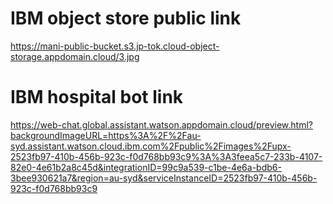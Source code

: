 # IBM object store public link
   
https://mani-public-bucket.s3.jp-tok.cloud-object-storage.appdomain.cloud/3.jpg
    
# IBM hospital bot link

https://web-chat.global.assistant.watson.appdomain.cloud/preview.html?backgroundImageURL=https%3A%2F%2Fau-syd.assistant.watson.cloud.ibm.com%2Fpublic%2Fimages%2Fupx-2523fb97-410b-456b-923c-f0d768bb93c9%3A%3A3feea5c7-233b-4107-82e0-4e61b2a8c45d&integrationID=99c9a539-c1be-4e6a-bdb6-3bee930621a7&region=au-syd&serviceInstanceID=2523fb97-410b-456b-923c-f0d768bb93c9
